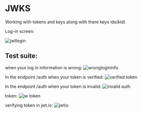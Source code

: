 # JWKS
Working with tokens and keys along with there keys ids(kid)


Log-in screen:

![jwtlogin](https://github.com/stvns2002/JWKS/assets/113872923/16888214-d30e-4c5e-a98b-a15ad75b6f56)



Test suite:
-----------
when your log in information is wrong:
![wronglogininfo](https://github.com/stvns2002/JWKS/assets/113872923/63f9a901-01de-4851-8376-041ae2ff8745)

In the endpoint /auth when your token is verified:
![verified token](https://github.com/stvns2002/JWKS/assets/113872923/7ae360e5-d355-4f8e-8feb-b4da73e08fc0)

In the endpoint /auth when your token is invalid:
![invalid auth](https://github.com/stvns2002/JWKS/assets/113872923/88f28b88-8b04-47f1-b579-5bf6aa43def8)

token:
![jw token](https://github.com/stvns2002/JWKS/assets/113872923/59307358-0d1b-4760-84ce-743d6a3b594e)

verifying token in jwt.io:
![jwtio](https://github.com/stvns2002/JWKS/assets/113872923/1443590b-c301-4b61-a1dd-9c133b2c48c4)






